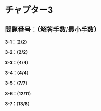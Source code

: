 # チャプター3

## 問題番号：（解答手数/最小手数）

**3-1：（2/2）**

**3-2：（2/2）**

**3-3：（4/4）**

**3-4：（4/4）**

**3-5：（7/7）**

**3-6：（12/11）**

**3-7：（13/8）**
